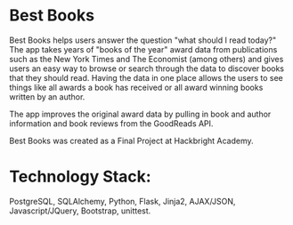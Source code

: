 # Best Books

Best Books helps users answer the question "what should I read today?" The app takes years of "books of the year" award data from publications such as the New York Times and The Economist (among others) and gives users an easy way to browse or search through the data to discover books that they should read. Having the data in one place allows the users to see things like all awards a book has received or all award winning books written by an author. 

The app improves the original award data by pulling in book and author information and book reviews from the GoodReads API.

Best Books was created as a Final Project at Hackbright Academy.

# Technology Stack:

PostgreSQL, SQLAlchemy, Python, Flask, Jinja2, AJAX/JSON, Javascript/JQuery, Bootstrap, unittest.
